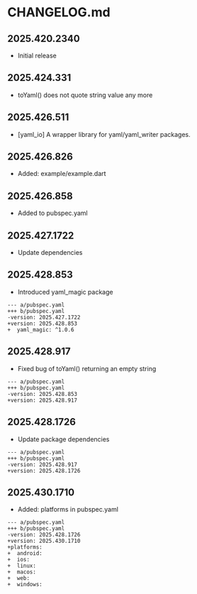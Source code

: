 # CHANGELOG.md

## 2025.420.2340

- Initial release

## 2025.424.331

- toYaml() does not quote string value any more

## 2025.426.511

- [yaml_io] A wrapper library for yaml/yaml_writer packages.

## 2025.426.826

- Added: example/example.dart

## 2025.426.858

- Added  to pubspec.yaml

## 2025.427.1722

- Update dependencies

## 2025.428.853

- Introduced yaml_magic package

```
--- a/pubspec.yaml
+++ b/pubspec.yaml
-version: 2025.427.1722
+version: 2025.428.853
+  yaml_magic: ^1.0.6
```

## 2025.428.917

- Fixed bug of toYaml() returning an empty string

```
--- a/pubspec.yaml
+++ b/pubspec.yaml
-version: 2025.428.853
+version: 2025.428.917
```

## 2025.428.1726

- Update package dependencies

```
--- a/pubspec.yaml
+++ b/pubspec.yaml
-version: 2025.428.917
+version: 2025.428.1726
```

## 2025.430.1710

- Added: platforms in pubspec.yaml

```
--- a/pubspec.yaml
+++ b/pubspec.yaml
-version: 2025.428.1726
+version: 2025.430.1710
+platforms:
+  android: 
+  ios: 
+  linux: 
+  macos: 
+  web: 
+  windows: 
```
